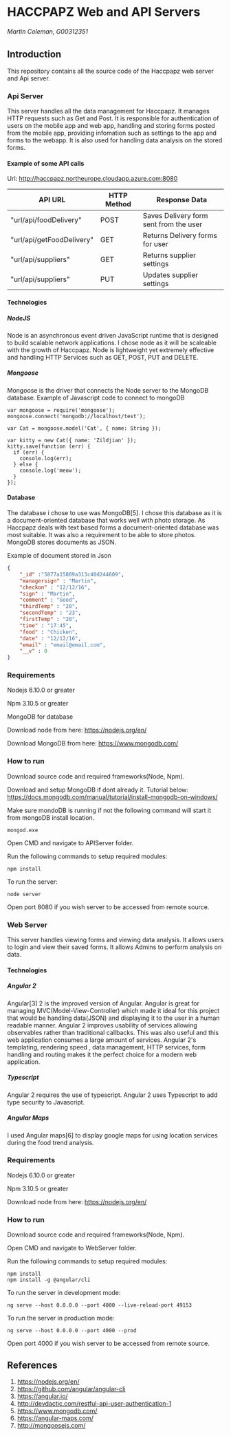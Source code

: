 # HACCPAPZ Web and API Servers
###### Martin Coleman, G00312351

## Introduction
This repository contains all the source code of the Haccpapz web server and Api server.

### Api Server
This server handles all the data management for Haccpapz. It manages HTTP requests such as Get and Post. It is responsible for authentication of users on the mobile app and web app, handling and storing forms posted from the mobile app, providing infomation such as settings to the app and forms to the webapp. It is also used for handling data analysis on the stored forms.

#### Example of some API calls
Url:
http://haccpapz.northeurope.cloudapp.azure.com:8080

API URL | HTTP Method | Response Data 
------------ | ----------- |-----------
"url/api/foodDelivery" | POST | Saves Delivery form sent from the user
"url/api/getFoodDelivery" | GET | Returns Delivery forms for user
"url/api/suppliers" | GET | Returns supplier settings
"url/api/suppliers" | PUT | Updates supplier settings

#### Technologies
##### NodeJS
Node is an asynchronous event driven JavaScript runtime that is designed to build scalable network applications. I chose node as it will be scaleable with the growth of Haccpapz. Node is lightweight yet extremely effective and handling HTTP Services such as GET, POST, PUT and DELETE.
##### Mongoose
Mongoose is the driver that connects the Node server to the MongoDB database.
Example of Javascript code to connect to mongoDB
```
var mongoose = require('mongoose');
mongoose.connect('mongodb://localhost/test');

var Cat = mongoose.model('Cat', { name: String });

var kitty = new Cat({ name: 'Zildjian' });
kitty.save(function (err) {
  if (err) {
    console.log(err);
  } else {
    console.log('meow');
  }
});
```

#### Database
The database i chose to use was MongoDB[5]. I chose this database as it is a document-oriented database that works well with photo storage.
As Haccpapz deals with text based forms a document-oriented database was most suitable. It was also a requirement to be able to store photos.
MongoDB stores documents as JSON.

Example of document stored in Json
```json
{
    "_id" :"5877a15809a313c40d244609",
    "managersign" : "Martin",
    "checkon" : "12/12/16",
    "sign" : "Martin",
    "comment" : "Good",
    "thirdTemp" : "20",
    "secondTemp" : "23",
    "firstTemp" : "20",
    "time" : "17:45",
    "food" : "Chicken",
    "date" : "12/12/16",
    "email" : "email@email.com",
    "__v" : 0
}
```

### Requirements
Nodejs 6.10.0 or greater

Npm 3.10.5 or greater

MongoDB for database

Download node from here:
https://nodejs.org/en/

Download MongoDB from here:
https://www.mongodb.com/

### How to run
Download source code and required frameworks(Node, Npm).

Download and setup MongoDB if dont already it. 
Tutorial below:
https://docs.mongodb.com/manual/tutorial/install-mongodb-on-windows/

Make sure mondoDB is running if not the following command will start it from mongoDB install location.
```
mongod.exe
```

Open CMD and navigate to APIServer folder.

Run the following commands to setup required modules:
```
npm install 
```

To run the server:
```
node server
```
Open port 8080 if you wish server to be accessed from remote source.

### Web Server
This server handles viewing forms and viewing data analysis. It allows users to login and view their saved forms.
It allows Admins to perform analysis on data.

#### Technologies
##### Angular 2
Angular[3] 2 is the improved version of Angular. Angular is great for managing MVC(Model-View-Controller) which made it ideal for this project that would be handling data(JSON) and displaying it to the user in a human readable manner. Angular 2 improves usability of services allowing observables rather than traditional callbacks. This was also useful and this web application consumes a large amount of services.
Angular 2's templating, rendering speed , data management, HTTP services, form handling and routing makes it the perfect choice for a modern web application.

##### Typescript
Angular 2 requires the use of typescript. Angular 2 uses Typescript to add type security to Javascript.

##### Angular Maps
I used Angular maps[6] to display google maps for using location services during the food trend analysis.

### Requirements
Nodejs 6.10.0 or greater

Npm 3.10.5 or greater

Download node from here:
https://nodejs.org/en/

### How to run
Download source code and required frameworks(Node, Npm).

Open CMD and navigate to WebServer folder.

Run the following commands to setup required modules:
```
npm install 
npm install -g @angular/cli
```
To run the server in development mode:
```
ng serve --host 0.0.0.0 --port 4000 --live-reload-port 49153
```

To run the server in production mode:
```
ng serve --host 0.0.0.0 --port 4000 --prod
```

Open port 4000 if you wish server to be accessed from remote source.


## References
1. https://nodejs.org/en/
2. https://github.com/angular/angular-cli
3. https://angular.io/
4. http://devdactic.com/restful-api-user-authentication-1
5. https://www.mongodb.com/
6. https://angular-maps.com/
7. http://mongoosejs.com/
